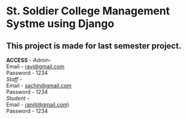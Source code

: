 St. Soldier College Management Systme using Django
===
This project is made for last semester project.
---

**ACCESS** -
  *Admin*-\
   Email - ravi@gmail.com\
   Password - 1234\
  *Staff* -\
    Email - sachin@gmail.com\
    Password - 1234\
   *Student* -\
    Email - ranjit@gmail.com\  
    Password - 1234
  
  

